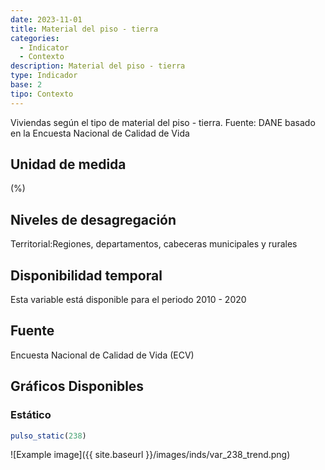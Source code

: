 ```yaml
---
date: 2023-11-01
title: Material del piso - tierra
categories:
  - Indicator
  - Contexto
description: Material del piso - tierra
type: Indicador
base: 2
tipo: Contexto
--- 
```


Viviendas según el tipo de material del piso - tierra.
Fuente: DANE basado en la Encuesta Nacional de Calidad de Vida

## Unidad de medida
(%)

## Niveles de desagregación
Territorial:Regiones, departamentos, cabeceras municipales y rurales

## Disponibilidad temporal
Esta variable está disponible para el periodo 2010 - 2020

## Fuente
Encuesta Nacional de Calidad de Vida (ECV)

## Gráficos Disponibles

### Estático

``` R
pulso_static(238)
```

![Example image]({{ site.baseurl }}/images/inds/var_238_trend.png)